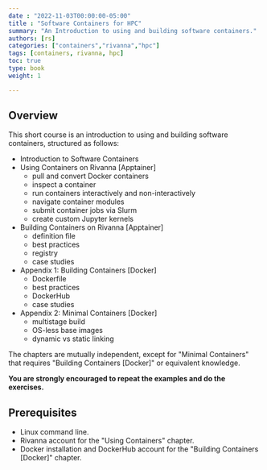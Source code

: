 ```yaml
---
date : "2022-11-03T00:00:00-05:00"
title : "Software Containers for HPC"
summary: "An Introduction to using and building software containers."
authors: [rs]
categories: ["containers","rivanna","hpc"]
tags: [containers, rivanna, hpc]
toc: true
type: book
weight: 1

---
```


## Overview
This short course is an introduction to using and building software containers, structured as follows:

- Introduction to Software Containers
- Using Containers on Rivanna [Apptainer]
    - pull and convert Docker containers
    - inspect a container
    - run containers interactively and non-interactively
    - navigate container modules
    - submit container jobs via Slurm
    - create custom Jupyter kernels
- Building Containers on Rivanna [Apptainer]
    - definition file
    - best practices
    - registry
    - case studies
- Appendix 1: Building Containers [Docker]
    - Dockerfile
    - best practices
    - DockerHub
    - case studies
- Appendix 2: Minimal Containers [Docker]
    - multistage build
    - OS-less base images
    - dynamic vs static linking

The chapters are mutually independent, except for "Minimal Containers" that requires "Building Containers [Docker]" or equivalent knowledge.

**You are strongly encouraged to repeat the examples and do the exercises.**

## Prerequisites
- Linux command line.
- Rivanna account for the "Using Containers" chapter.
- Docker installation and DockerHub account for the "Building Containers [Docker]" chapter.
